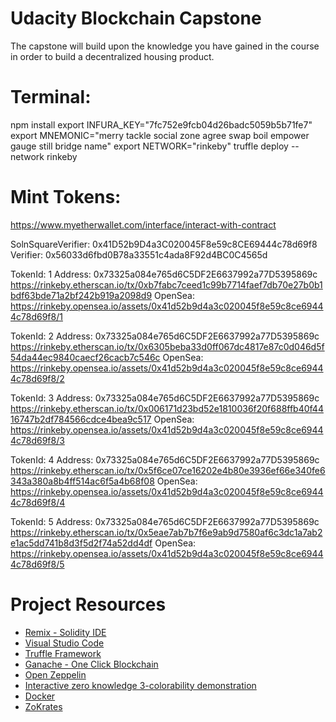 # Udacity Blockchain Capstone

The capstone will build upon the knowledge you have gained in the course in order to build a decentralized housing product. 

# Terminal:
npm install
export INFURA_KEY="7fc752e9fcb04d26badc5059b5b71fe7"
export MNEMONIC="merry tackle social zone agree swap boil empower gauge still bridge name"
export NETWORK="rinkeby"
truffle deploy --network rinkeby

# Mint Tokens: 
https://www.myetherwallet.com/interface/interact-with-contract

SolnSquareVerifier: 0x41D52b9D4a3C020045F8e59c8CE69444c78d69f8
Verifier: 0x56033d6fbd0B78a33551c4ada8F92d4BC0C4565d

TokenId: 1
Address: 0x73325a084e765d6C5DF2E6637992a77D5395869c
https://rinkeby.etherscan.io/tx/0xb7fabc7ceed1c99b7714faef7db70e27b0b1bdf63bde71a2bf242b919a2098d9
OpenSea: https://rinkeby.opensea.io/assets/0x41d52b9d4a3c020045f8e59c8ce69444c78d69f8/1

TokenId: 2
Address: 0x73325a084e765d6C5DF2E6637992a77D5395869c
https://rinkeby.etherscan.io/tx/0x6305beba33d0ff067dc4817e87c0d046d5f54da44ec9840caecf26cacb7c546c
OpenSea: https://rinkeby.opensea.io/assets/0x41d52b9d4a3c020045f8e59c8ce69444c78d69f8/2

TokenId: 3
Address: 0x73325a084e765d6C5DF2E6637992a77D5395869c
https://rinkeby.etherscan.io/tx/0x006171d23bd52e1810036f20f688ffb40f4416747b2df784566cdce4bea9c517
OpenSea: https://rinkeby.opensea.io/assets/0x41d52b9d4a3c020045f8e59c8ce69444c78d69f8/3

TokenId: 4
Address: 0x73325a084e765d6C5DF2E6637992a77D5395869c
https://rinkeby.etherscan.io/tx/0x5f6ce07ce16202e4b80e3936ef66e340fe6343a380a8b4ff514ac6f5a4b68f08
OpenSea: https://rinkeby.opensea.io/assets/0x41d52b9d4a3c020045f8e59c8ce69444c78d69f8/4

TokenId: 5
Address: 0x73325a084e765d6C5DF2E6637992a77D5395869c
https://rinkeby.etherscan.io/tx/0x5eae7ab7b7f6e9ab9d7580af6c3dc1a7ab2e1ac5dd741b8d3f5d2f74a52dd4df
OpenSea: https://rinkeby.opensea.io/assets/0x41d52b9d4a3c020045f8e59c8ce69444c78d69f8/5

# Project Resources

* [Remix - Solidity IDE](https://remix.ethereum.org/)
* [Visual Studio Code](https://code.visualstudio.com/)
* [Truffle Framework](https://truffleframework.com/)
* [Ganache - One Click Blockchain](https://truffleframework.com/ganache)
* [Open Zeppelin ](https://openzeppelin.org/)
* [Interactive zero knowledge 3-colorability demonstration](http://web.mit.edu/~ezyang/Public/graph/svg.html)
* [Docker](https://docs.docker.com/install/)
* [ZoKrates](https://github.com/Zokrates/ZoKrates)
